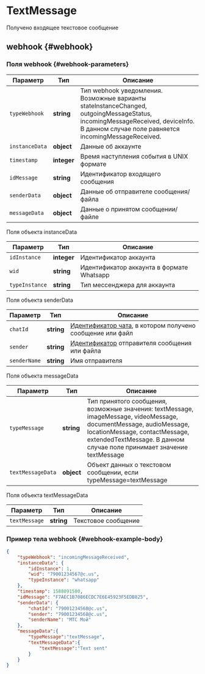 # TextMessage

Получено входящее текстовое сообщение

## webhook {#webhook}

### Поля webhook {#webhook-parameters}

Параметр | Тип | Описание
----- | ----- | -----
`typeWebhook` | **string** | Тип webhook уведомления. Возможные варианты stateInstanceChanged, outgoingMessageStatus, incomingMessageReceived, deviceInfo. В данном случае поле равняется incomingMessageReceived.
`instanceData` | **object** | Данные об аккаунте
`timestamp` | **integer** | Время наступления события в UNIX формате
`idMessage` | **string** | Идентификатор входящего сообщения
`senderData` | **object** | Данные об отправителе сообщения/файла
`messageData` | **object** | Данные о принятом сообщении/файле

Поля объекта instanceData

Параметр | Тип | Описание
----- | ----- | -----
`idInstance` | **integer** | Идентификатор аккаунта
`wid` | **string** | Идентификатор аккаунта в формате Whatsapp
`typeInstance` | **string** | Тип мессенджера для аккаунта

Поля объекта senderData

Параметр | Тип | Описание
----- | ----- | -----
`chatId` | **string** | [Идентификатор чата](/api/chat-id), в котором получено сообщение или файл
`sender` | **string** | [Идентификатор](/api/chat-id#corr) отправителя сообщения или файла
`senderName` | **string** | Имя отправителя

Поля объекта messageData

Параметр | Тип | Описание
----- | ----- | -----
`typeMessage` | **string** | Тип принятого сообщения, возможные значения: textMessage, imageMessage, videoMessage, documentMessage, audioMessage, locationMessage, contactMessage, extendedTextMessage. В данном случае поле принимает значение textMessage
`textMessageData` | **object** | Объект данных о текстовом сообщении, если typeMessage=textMessage

Поля объекта textMessageData

Параметр | Тип | Описание
----- | ----- | -----
`textMessage` | **string** | Текстовое сообщение

### Пример тела webhook {#webhook-example-body}

```json
{
    "typeWebhook": "incomingMessageReceived",
    "instanceData": {
        "idInstance": 1,
        "wid": "79001234567@c.us",
        "typeInstance": "whatsapp"
    },
    "timestamp": 1588091580,
    "idMessage": "F7AEC1B7086ECDC7E6E45923F5EDB825",
    "senderData": {
        "chatId": "79001234568@c.us",
        "sender": "79001234568@c.us",
        "senderName": "МТС Мой"
    },
    "messageData":{
        "typeMessage":"textMessage",
        "textMessageData":{
            "textMessage":"Text sent"
        }
    }
}
```
